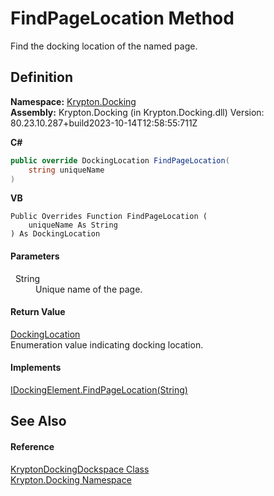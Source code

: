 # FindPageLocation Method


Find the docking location of the named page.



## Definition
**Namespace:** <a href="98399376-cf41-9454-4b4d-4fab2ca20bc7.md">Krypton.Docking</a>  
**Assembly:** Krypton.Docking (in Krypton.Docking.dll) Version: 80.23.10.287+build2023-10-14T12:58:55:711Z

**C#**
``` C#
public override DockingLocation FindPageLocation(
	string uniqueName
)
```
**VB**
``` VB
Public Overrides Function FindPageLocation ( 
	uniqueName As String
) As DockingLocation
```



#### Parameters
<dl><dt>  String</dt><dd>Unique name of the page.</dd></dl>

#### Return Value
<a href="f1d759b3-8cb2-f66d-b264-e821aa45637b.md">DockingLocation</a>  
Enumeration value indicating docking location.

#### Implements
<a href="d6bb7719-0713-4f55-dd48-75c430ce5121.md">IDockingElement.FindPageLocation(String)</a>  


## See Also


#### Reference
<a href="a16209d6-1fd7-84cf-e1f0-e08aca0d626c.md">KryptonDockingDockspace Class</a>  
<a href="98399376-cf41-9454-4b4d-4fab2ca20bc7.md">Krypton.Docking Namespace</a>  

